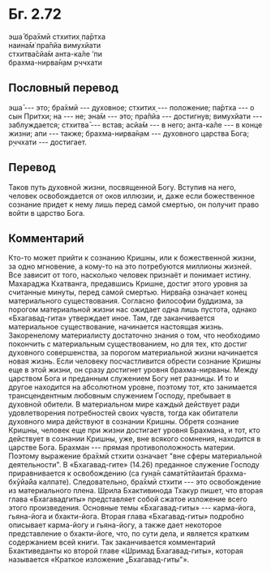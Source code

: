 # Бг. 2.72
эша̄ бра̄хмӣ стхитих̣ па̄ртха<br/>
наина̄м̇ пра̄пйа вимухйати<br/>
стхитва̄сйа̄м анта-ка̄ле ’пи<br/>
брахма-нирва̄н̣ам р̣ччхати
## Пословный перевод

эша̄ --- это; бра̄хмӣ --- духовное; стхитих̣ --- положение; па̄ртха --- о
сын Притхи; на --- не; эна̄м --- это; пра̄пйа --- достигнув; вимухйати ---
заблуждается; стхитва̄ --- встав; асйа̄м --- в него; анта-ка̄ле --- в конце
жизни; апи --- также; брахма-нирва̄н̣ам --- духовного царства Бога;
р̣ччхати --- достигает.

## Перевод

Таков путь духовной жизни, посвященной Богу. Вступив на него, человек
освобождается от оков иллюзии, и, даже если божественное сознание придет
к нему лишь перед самой смертью, он получит право войти в царство Бога.

## Комментарий

Кто-то может прийти к сознанию Кришны, или к божественной жизни, за одно
мгновение, а кому-то на это потребуются миллионы жизней. Все зависит от
того, насколько человек признаёт и понимает истину. Махараджа Кхатванга,
предавшись Кришне, достиг этого уровня за считанные минуты, перед самой
смертью. Нирва̄н̣а означает конец материального существования. Согласно
философии буддизма, за порогом материальной жизни нас ожидает одна лишь
пустота, однако «Бхагавад-гита» утверждает иное. Там, где заканчивается
материальное существование, начинается настоящая жизнь. Закоренелому
материалисту достаточно знания о том, что необходимо покончить с
материальным существованием, но для тех, кто достиг духовного
совершенства, за порогом материальной жизни начинается новая жизнь. Если
человеку посчастливится обрести сознание Кришны еще в этой жизни, он
сразу достигнет уровня брахма-нирваны. Между царством Бога и преданным
служением Богу нет разницы. И то и другое находится на абсолютном
уровне, поэтому тот, кто занимается трансцендентным любовным служением
Господу, пребывает в духовной обители. В материальном мире каждый
действует ради удовлетворения потребностей своих чувств, тогда как
обитатели духовного мира действуют в сознании Кришны. Обретя сознание
Кришны, человек еще при жизни достигает уровня Брахмана, и тот, кто
действует в сознании Кришны, уже, вне всякого сомнения, находится в
царстве Бога. Брахман --- прямая противоположность материи. Поэтому
выражение бра̄хмӣ стхити означает "вне сферы материальной деятельности".
В «Бхагавад-гите» (14.26) преданное служение Господу приравнивается к
освобождению (са гун̣а̄н саматӣтйаита̄н брахма-бхӯйа̄йа калпате).
Следовательно, бра̄хмӣ стхити --- это освобождение из материального
плена. Шрила Бхактивинода Тхакур пишет, что вторая глава «Бхагавадгиты»
представляет собой сжатое изложение всего этого произведения. Основные
темы «Бхагавад-гиты» --- карма-йога, гьяна-йога и бхакти-йога. Вторая
глава «Бхагавад-гиты» подробно описывает карма-йогу и гьяна-йогу, а
также дает некоторое представление о бхакти-йоге, что, по сути дела, и
является кратким содержанием всей книги. Так заканчивается комментарий
Бхактиведанты ко второй главе «Шримад Бхагавад-гиты», которая называется
«Краткое изложение „Бхагавад-гиты"».
